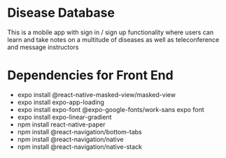 # Disease Database
This is a mobile app with sign in / sign up functionality where users can learn and take notes on a multitude of diseases as well as teleconference and message instructors

# Dependencies for Front End
- expo install @react-native-masked-view/masked-view
- expo install expo-app-loading 
- expo install expo-font @expo-google-fonts/work-sans expo font
- expo install expo-linear-gradient
- npm install react-native-paper 
- npm install @react-navigation/bottom-tabs
- npm install @react-navigation/native
- npm install @react-navigation/native-stack
